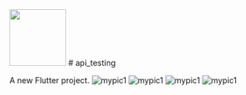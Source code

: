 <img src="https://raw.githubusercontent.com/zeeshanahmedwork47-dev/api/main/your-image.png" width="100">
# api_testing

A new Flutter project.
![mypic1](https://github.com/user-attachments/assets/6a3821c0-42e3-4d6d-ba8a-9b260f0665af) ![mypic1](https://github.com/user-attachments/assets/6a3821c0-42e3-4d6d-ba8a-9b260f0665af)
![mypic1](https://github.com/user-attachments/assets/6a3821c0-42e3-4d6d-ba8a-9b260f0665af)
![mypic1](https://github.com/user-attachments/assets/6a3821c0-42e3-4d6d-ba8a-9b260f0665af)
